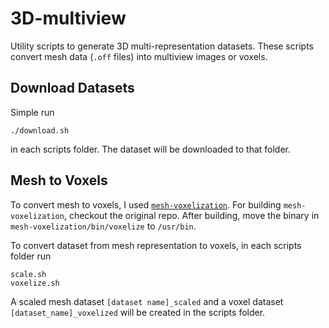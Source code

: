 # 3D-multiview
Utility scripts to generate 3D multi-representation datasets. These scripts convert mesh data (`.off` files) into multiview images or voxels.

## Download Datasets
Simple run

```
./download.sh
```

in each scripts folder. The dataset will be downloaded to that folder.

## Mesh to Voxels
To convert mesh to voxels, I used [`mesh-voxelization`](https://github.com/davidstutz/mesh-voxelization). For building `mesh-voxelization`, checkout the original repo. After building, move the binary in `mesh-voxelization/bin/voxelize` to `/usr/bin`.
   
To convert dataset from mesh representation to voxels, in each scripts folder run

```
scale.sh
voxelize.sh
```
A scaled mesh dataset `[dataset name]_scaled` and a voxel dataset `[dataset_name]_voxelized` will be created in the scripts folder.
